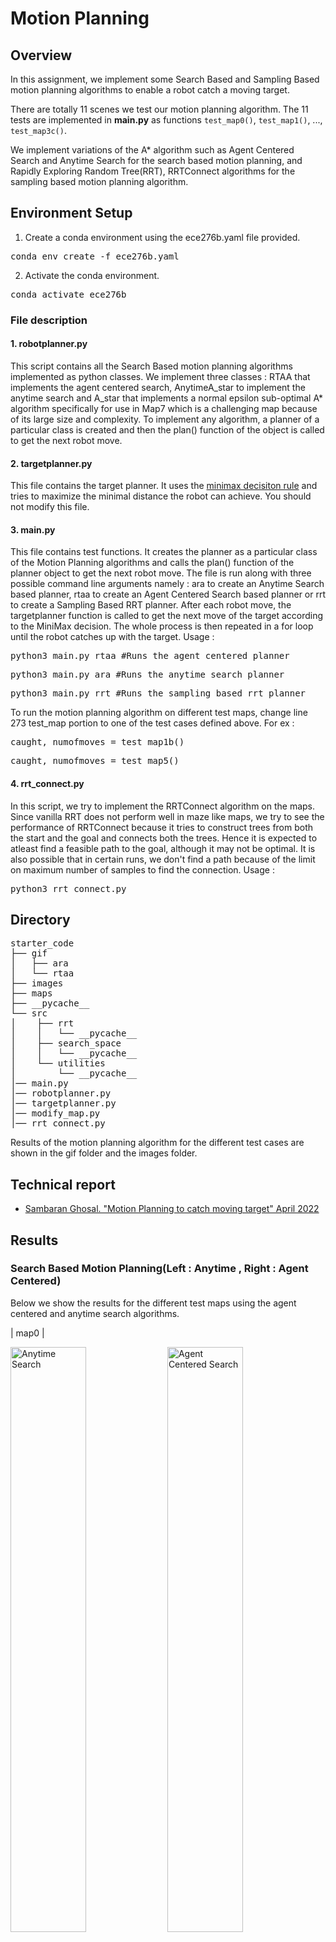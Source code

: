 # Motion Planning 

## Overview
In this assignment, we implement some Search Based and Sampling Based motion planning algorithms to enable a robot catch a moving target. 

There are totally 11 scenes we test our motion planning algorithm. The 11 tests are implemented in **main.py** as functions `test_map0()`, `test_map1()`, ..., `test_map3c()`.

We implement variations of the A* algorithm such as Agent Centered Search and Anytime Search for the search based motion planning, and Rapidly Exploring Random Tree(RRT), RRTConnect algorithms for the sampling based motion planning algorithm. 

## Environment Setup

1. Create a conda environment using the ece276b.yaml file provided. 
<pre>conda env create -f ece276b.yaml </pre>
2. Activate the conda environment. 
<pre>conda activate ece276b </pre>

### File description

#### 1. robotplanner.py
This script contains all the Search Based motion planning algorithms implemented as python classes. We implement three classes : RTAA that implements the agent centered search, AnytimeA_star to implement the anytime search and A_star that implements a normal epsilon sub-optimal A* algorithm specifically for use in Map7 which is a challenging map because of its large size and complexity. To implement any algorithm, a planner of a particular class is created and then the plan() function of the object is called to get the next robot move. 

#### 2. targetplanner.py

This file contains the target planner. It uses the [minimax decisiton rule](https://en.wikipedia.org/wiki/Minimax) and tries to maximize the minimal distance the robot can achieve. You should not modify this file.

#### 3. main.py

This file contains test functions. It creates the planner as a particular  class of the Motion Planning algorithms and calls the plan() function of the planner object to get the next robot move. The file is run along with three possible command line arguments namely : ara to create an Anytime Search based planner, rtaa to create an Agent Centered Search based planner or rrt to create a Sampling Based RRT planner. After each robot move, the targetplanner function is called to get the next move of the target according to the MiniMax decision. The whole process is then repeated in a for loop until the robot catches up with the target. 
Usage : 
<pre>python3 main.py rtaa #Runs the agent centered planner</pre>
<pre>python3 main.py ara #Runs the anytime search planner</pre>
<pre>python3 main.py rrt #Runs the sampling based rrt planner</pre>

To run the motion planning algorithm on different test maps, change line 273 test_map portion to one of the test cases defined above. For ex :
<pre>caught, numofmoves = test_map1b()</pre>
<pre>caught, numofmoves = test_map5()</pre>

#### 4. rrt_connect.py
In this script, we try to implement the RRTConnect algorithm on the maps. Since vanilla RRT does not perform well in maze like maps, we try to see the performance of RRTConnect because it tries to construct trees from both the start and the goal and connects both the trees. Hence it is expected to atleast find a feasible path to the goal, although it may not be optimal. It is also possible that in certain runs, we don't find a path because of the limit on maximum number of samples to find the connection. 
Usage : 
<pre>python3 rrt_connect.py</pre>

## Directory
<pre>
starter_code
├── gif
│   ├── ara
│   └── rtaa
├── images
├── maps
├── __pycache__
└── src
│    ├── rrt
│    │   └── __pycache__
│    ├── search_space
│    │   └── __pycache__
│    └── utilities
│        └── __pycache__
│── main.py
│── robotplanner.py
│── targetplanner.py
│── modify_map.py
│── rrt_connect.py
</pre>
Results of the motion planning algorithm for the different test cases are shown in the gif folder and the images folder. 

## Technical report
* [Sambaran Ghosal. "Motion Planning to catch moving target" April 2022](report/ECE276B_Motion_Planning.pdf)

## Results
### Search Based Motion Planning(Left : Anytime , Right : Agent Centered)

Below we show the results for the different test maps using the agent centered and anytime search algorithms. 

| map0 |
<p float='left'>
<img src="gif/ara/map0.gif" width="49%" title="Anytime Search"> 
<img src="gif/rtaa/map0.gif" width="49%" title="Agent Centered Search">
</p>

| map1 |
<p float='left'>
<img src="gif/ara/map1.gif" width="49%" title="Anytime Search"> 
<img src="gif/rtaa/map1.gif" width="49%" title="Agent Centered Search">
</p>

| map1b |
<p float='left'>
<img src="gif/ara/map1b.gif" width="49%" title="Anytime Search"> 
<img src="gif/rtaa/map1b.gif" width="49%" title="Agent Centered Search">
</p>
| map2 |
<p float='left'>
<img src="gif/ara/map2.gif" width="49%" title="Anytime Search"> 
<img src="gif/rtaa/map2.gif" width="49%" title="Agent Centered Search">
</p>
| map3 |
<p float='left'>
<img src="gif/ara/map3.gif" width="49%" title="Anytime Search"> 
<img src="gif/rtaa/map3.gif" width="49%" title="Agent Centered Search">
</p>
| map3b |
<p float='left'>
<img src="gif/ara/map3b.gif" width="49%" title="Anytime Search"> 
<img src="gif/rtaa/map3b.gif" width="49%" title="Agent Centered Search">
</p>
| map3c |
<p float='left'>
<img src="gif/ara/map3c.gif" width="49%" title="Anytime Search"> 
<img src="gif/rtaa/map3c.gif" width="49%" title="Agent Centered Search">
</p>
| map4 |
<p float='left'>
<img src="gif/ara/map4.gif" width="49%" title="Anytime Search"> 
<img src="gif/rtaa/map4.gif" width="49%" title="Agent Centered Search">
</p>
| map5 |
<p float='left'>
<img src="gif/ara/map5.gif" width="49%" title="Anytime Search"> 
<img src="gif/rtaa/map5.gif" width="49%" title="Agent Centered Search">
</p>
| map6 |
<p float='left'>
<img src="gif/ara/map6.gif" width="49%" title="Anytime Search"> 
<img src="gif/rtaa/map6.gif" width="49%" title="Agent Centered Search">
</p>

For Map7, we got the epsilon sub-optimal A* algorithm working but were not able to make the Agent Centered Search work properly.

| map7 |
<p align='center'>
<img src="gif/map7_special.gif" title="Anytime Search"> 
</p>

### Sampling Based Motion Planning(RRTConnect)
Finally, we present some results obtained by using the RRTConnect algorithm. It is able to find paths in complex maps like 3b and 1b that simple RRT was not able to find, but the path is not optimal. 

| map0 |
<p align='center'>
<img src="gif/rrt_connect/map0.gif" width = "500"> 
</p>

| map1 |
<p align='center'>
<img src="gif/rrt_connect/map1.gif" width = "500"> 
</p>

| map1b |
<p align='center'>
<img src="gif/rrt_connect/map1b.gif" width = "500"> 
</p>

| map2 |
<p align='center'>
<img src="gif/rrt_connect/map2.gif" width = "500"> 
</p>

| map3 |
<p align='center'>
<img src="gif/rrt_connect/map3.gif" width = "500"> 
</p>

| map3b |
<p align='center'>
<img src="gif/rrt_connect/map3b.gif" width = "500"> 
</p>

| map4 |
<p align='center'>
<img src="gif/rrt_connect/map4.gif" width = "500"> 
</p>

| map5 |
<p align='center'>
<img src="gif/rrt_connect/map5.gif" width = "500"> 
</p>

| map6 |
<p align='center'>
<img src="gif/rrt_connect/map6.gif" width = "500"> 
</p>